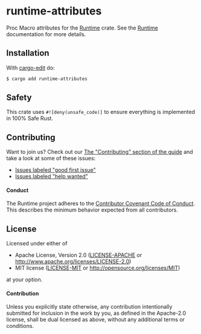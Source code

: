 # runtime-attributes
Proc Macro attributes for the [Runtime](https://github.com/rustasync/runtime) crate. See the
[Runtime](https://docs.rs/runtime) documentation for more details.

## Installation
With [cargo-edit](https://crates.io/crates/cargo-edit) do:
```sh
$ cargo add runtime-attributes
```

## Safety
This crate uses ``#![deny(unsafe_code)]`` to ensure everything is implemented in 100% Safe Rust.

## Contributing
Want to join us? Check out our [The "Contributing" section of the
guide][contributing] and take a look at some of these issues:

- [Issues labeled "good first issue"][good-first-issue]
- [Issues labeled "help wanted"][help-wanted]

#### Conduct

The Runtime project adheres to the [Contributor Covenant Code of
Conduct](https://github.com/rustasync/runtime/blob/master/.github/CODE_OF_CONDUCT.md).  This
describes the minimum behavior expected from all contributors.

## License
Licensed under either of

 * Apache License, Version 2.0 ([LICENSE-APACHE](../LICENSE-APACHE) or http://www.apache.org/licenses/LICENSE-2.0)
 * MIT license ([LICENSE-MIT](../LICENSE-MIT) or http://opensource.org/licenses/MIT)

at your option.

#### Contribution

Unless you explicitly state otherwise, any contribution intentionally submitted
for inclusion in the work by you, as defined in the Apache-2.0 license, shall be
dual licensed as above, without any additional terms or conditions.

[releases]: https://github.com/rustasync/runtime/releases
[contributing]: https://github.com/rustasync/runtime/blob/master/.github/CONTRIBUTING.md
[good-first-issue]: https://github.com/rustasync/runtime/labels/good%20first%20issue
[help-wanted]: https://github.com/rustasync/runtime/labels/help%20wanted

